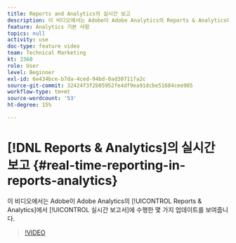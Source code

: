 ```yaml
---
title: Reports and Analytics의 실시간 보고
description: 이 비디오에서는 Adobe이 Adobe Analytics의 Reports & Analytics에서 실시간 보고서에 수행된 몇 가지 업데이트를 보여줍니다.
feature: Analytics 기본 사항
topics: null
activity: use
doc-type: feature video
team: Technical Marketing
kt: 2360
role: User
level: Beginner
exl-id: 6e434bce-b7da-4ced-94bd-0ad30711fa2c
source-git-commit: 32424f3f2b05952fe4df9ea91dcbe51684cee905
workflow-type: tm+mt
source-wordcount: '53'
ht-degree: 15%

---
```


# [!DNL Reports & Analytics]의 실시간 보고 {#real-time-reporting-in-reports-analytics}

이 비디오에서는 Adobe이 Adobe Analytics의 [!UICONTROL Reports &amp; Analytics]에서 [!UICONTROL 실시간 보고서]에 수행한 몇 가지 업데이트를 보여줍니다.

>[!VIDEO](https://video.tv.adobe.com/v/25454/?quality=12)
